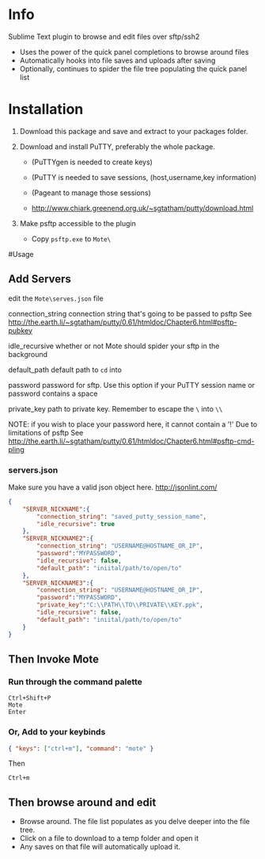 # Info

Sublime Text plugin to browse and edit files over sftp/ssh2

- Uses the power of the quick panel completions to browse around files
- Automatically hooks into file saves and uploads after saving
- Optionally, continues to spider the file tree populating the quick panel list

# Installation

1. Download this package and save and extract to your packages folder.

2. Download and install PuTTY, preferably the whole package.

   - (PuTTYgen is needed to create keys)
   
   - (PuTTY is needed to save sessions, (host,username,key information)
   
   - (Pageant to manage those sessions)
   
   - http://www.chiark.greenend.org.uk/~sgtatham/putty/download.html

3. Make psftp accessible to the plugin
   
   - Copy `psftp.exe` to `Mote\`

#Usage

## Add Servers

edit the `Mote\serves.json` file



connection_string
  connection string that's going to be passed to psftp
  See http://the.earth.li/~sgtatham/putty/0.61/htmldoc/Chapter6.html#psftp-pubkey

idle_recursive
  whether or not Mote should spider your sftp in the background

default_path
  default path to `cd` into
  
password
  password for sftp. Use this option if your PuTTY session name or password contains a space
  
private_key
  path to private key. Remember to escape the `\` into `\\`

NOTE: if you wish to place your password here, it cannot contain a '!'
Due to limitations of psftp
See http://the.earth.li/~sgtatham/putty/0.61/htmldoc/Chapter6.html#psftp-cmd-pling

### servers.json

Make sure you have a valid json object here.
http://jsonlint.com/

```json
{
    "SERVER_NICKNAME":{
        "connection_string": "saved_putty_session_name",
        "idle_recursive": true
    },
    "SERVER_NICKNAME2":{
        "connection_string": "USERNAME@HOSTNAME_OR_IP",
        "password":"MYPASSWORD",
        "idle_recursive": false,
        "default_path": "iniital/path/to/open/to"
    },
    "SERVER_NICKNAME3":{
        "connection_string": "USERNAME@HOSTNAME_OR_IP",
        "password":"MYPASSWORD",
        "private_key":"C:\\PATH\\TO\\PRIVATE\\KEY.ppk",
        "idle_recursive": false,
        "default_path": "iniital/path/to/open/to"
    }
}
```

## Then Invoke Mote

### Run through the command palette

    Ctrl+Shift+P
    Mote
    Enter
    
### Or, Add to your keybinds

```json
{ "keys": ["ctrl+m"], "command": "mote" }
```
    
Then

   `Ctrl+m`

## Then browse around and edit

- Browse around. The file list populates as you delve deeper into the file tree.
- Click on a file to download to a temp folder and open it
- Any saves on that file will automatically upload it. 

